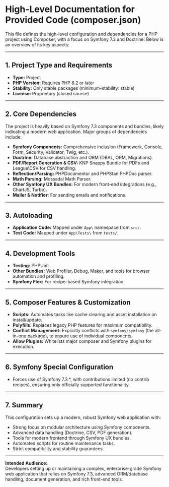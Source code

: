 # High-Level Documentation for Provided Code (composer.json)

This file defines the high-level configuration and dependencies for a PHP project using Composer, with a focus on Symfony 7.3 and Doctrine. Below is an overview of its key aspects:

---

## 1. **Project Type and Requirements**
- **Type:** Project
- **PHP Version:** Requires PHP 8.2 or later
- **Stability:** Only stable packages (minimum-stability: stable)
- **License:** Proprietary (closed source)

---

## 2. **Core Dependencies**
The project is heavily based on Symfony 7.3 components and bundles, likely indicating a modern web application. Major groups of dependencies include:
- **Symfony Components:** Comprehensive inclusion (Framework, Console, Form, Security, Validator, Twig, etc.).
- **Doctrine:** Database abstraction and ORM (DBAL, ORM, Migrations).
- **PDF/Report Generation & CSV:** KNP Snappy Bundle for PDFs and League\CSV for CSV handling.
- **Reflection/Parsing:** PHPDocumentor and PHPStan PHPDoc parser.
- **Math Parsing:** Mossadal Math Parser.
- **Other Symfony UX Bundles:** For modern front-end integrations (e.g., ChartJS, Turbo).
- **Mailer & Notifier:** For sending emails and notifications.

---

## 3. **Autoloading**
- **Application Code:** Mapped under `App\` namespace from `src/`.
- **Test Code:** Mapped under `App\Tests\` from `tests/`.

---

## 4. **Development Tools**
- **Testing:** PHPUnit
- **Other Bundles:** Web Profiler, Debug, Maker, and tools for browser automation and profiling.
- **Symfony Flex:** For recipe-based Symfony integration.

---

## 5. **Composer Features & Customization**
- **Scripts:** Automates tasks like cache clearing and asset installation on install/update.
- **Polyfills:** Replaces legacy PHP features for maximum compatibility.
- **Conflict Management:** Explicitly conflicts with `symfony/symfony` (the all-in-one package), to ensure use of individual components.
- **Allow Plugins:** Whitelists major composer and Symfony plugins for execution.

---

## 6. **Symfony Special Configuration**
- Forces use of Symfony 7.3.*, with contributions limited (no contrib recipes), ensuring only officially supported functionality.

---

## 7. **Summary**
This configuration sets up a modern, robust Symfony web application with:
- Strong focus on modular architecture using Symfony components.
- Advanced data handling (Doctrine, CSV, PDF generation).
- Tools for modern frontend through Symfony UX bundles.
- Automated scripts for routine maintenance tasks.
- Strict compatibility and stability guarantees.

---

**Intended Audience:**  
Developers setting up or maintaining a complex, enterprise-grade Symfony web application that relies on Symfony 7.3, advanced ORM/database handling, document generation, and rich front-end tools.